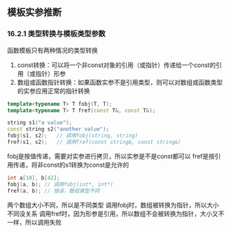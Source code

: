 ## 模板实参推断

### 16.2.1 类型转换与模板类型参数

函数模板只有两种情况的类型转换

1. const转换：可以将一个非const对象的引用（或指针）传递给一个const的引用（或指针）形参
2. 数组或函数指针转换：如果函数实参不是引用类型，则可以对数组或函数类型的实参应用正常的指针转换


```cpp
template<typename T> T fobj(T, T);
template<typename T> T fref(const T&, const T&);

string s1("a value");
const string s2("another value");
fobj(s1, s2);   // 调用fobj(string, string)
fref(s1, s2);   // 调用fref(const string&, const string&)
```

fobj是按值传递，需要对实参进行拷贝，所以实参是不是const都可以
fref是按引用传递，将非const的s1转换为const是允许的

```cpp
int a[10], b[42];
fobj(a, b); // 调用fobj(int*, int*)
fref(a, b); // 错误，数组类型不同
```

两个数组大小不同，所以是不同类型
调用fobj时，数组被转换为指针，所以大小不同没关系
调用fref时，因为形参是引用，所以数组不会被转换为指针，大小又不一样，所以调用失败